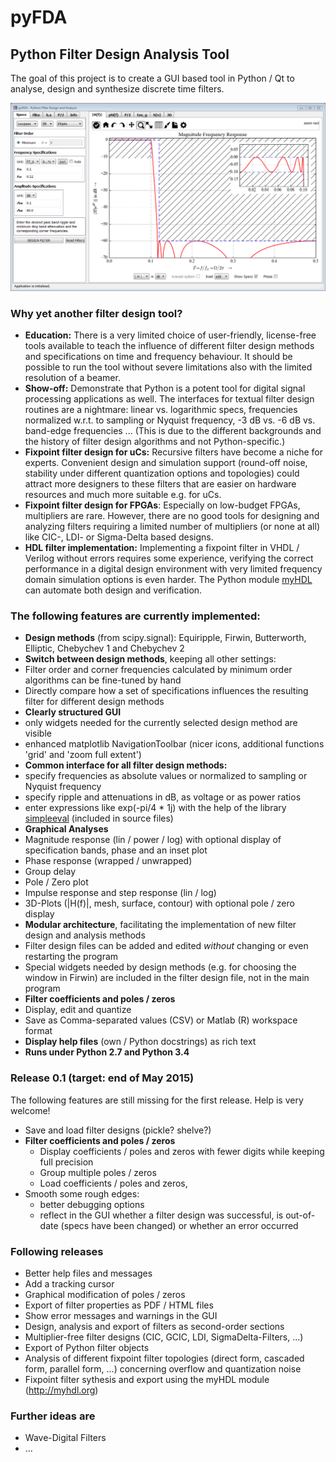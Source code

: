 pyFDA
======
## Python Filter Design Analysis Tool

The goal of this project is to create a GUI based tool in Python / Qt to analyse, design and synthesize discrete time filters. 

![Screenshot](images/pyFDA_screenshot_3.PNG)

### Why yet another filter design tool?
* **Education:** There is a very limited choice of user-friendly, license-free tools available to teach the influence of different filter design methods and specifications on time and frequency behaviour. It should be possible to run the tool without severe limitations also with the limited resolution of a beamer.
* **Show-off:** Demonstrate that Python is a potent tool for digital signal processing applications as well. The interfaces for textual filter design routines are a nightmare: linear vs. logarithmic specs, frequencies normalized w.r.t. to sampling or Nyquist frequency, -3 dB vs. -6 dB vs. band-edge frequencies ... (This is due to the different backgrounds and the history of filter design algorithms and not Python-specific.)
* **Fixpoint filter design for uCs:** Recursive filters have become a niche for experts. Convenient design and simulation support (round-off noise, stability under different quantization options and topologies) could attract more designers to these filters that are easier on hardware resources and much more suitable e.g. for uCs.
* **Fixpoint filter design for FPGAs**: Especially on low-budget FPGAs, multipliers are rare. However, there are no good tools for designing and analyzing filters requiring a limited number of multipliers (or none at all) like CIC-, LDI- or Sigma-Delta based designs.
* **HDL filter implementation:** Implementing a fixpoint filter in VHDL / Verilog without errors requires some experience, verifying the correct performance in a digital design environment with very limited frequency domain simulation options is even harder. The Python module [myHDL](http://myhdl.org) can automate both design and verification.


### The following features are currently implemented:

* **Design methods** (from scipy.signal): Equiripple, Firwin, Butterworth, Elliptic, Chebychev 1 and Chebychev 2 
* **Switch between design methods**, keeping all other settings:
 * Filter order and corner frequencies calculated by minimum order algorithms can be fine-tuned by hand
 * Directly compare how a set of specifications influences the resulting filter for different design methods
* **Clearly structured GUI**
 * only widgets needed for the currently selected design method are visible
 * enhanced matplotlib NavigationToolbar (nicer icons, additional functions 'grid' and 'zoom full extent')
* **Common interface for all filter design methods:**
 * specify frequencies as absolute values or normalized to sampling or Nyquist frequency
 * specify ripple and attenuations in dB, as voltage or as power ratios
 * enter expressions like exp(-pi/4 * 1j) with the help of the library [simpleeval](https://pypi.python.org/pypi/simpleeval) (included in source files)
* **Graphical Analyses**
 * Magnitude response (lin / power / log) with optional display of specification bands, phase and an inset plot
 * Phase response (wrapped / unwrapped)
 * Group delay
 * Pole / Zero plot
 * Impulse response and step response (lin / log)
 * 3D-Plots (|H(f)|, mesh, surface, contour) with optional pole / zero display
* **Modular architecture**, facilitating the implementation of new filter design and analysis methods
 * Filter design files can be added and edited *without* changing or even restarting the program
 * Special widgets needed by design methods (e.g. for choosing the window in Firwin) are included in the filter design file, not in the main program
* **Filter coefficients and poles / zeros**
 * Display, edit and quantize 
 * Save as Comma-separated values (CSV) or Matlab (R) workspace format
* **Display help files** (own / Python docstrings) as rich text
* **Runs under Python 2.7 and Python 3.4** 

### Release 0.1 (target: end of May 2015)

The following features are still missing for the first release. Help is very welcome!
* Save and load filter designs (pickle? shelve?)
* **Filter coefficients and poles / zeros**
  * Display coefficients / poles and zeros with fewer digits while keeping full precision
  * Group multiple poles / zeros
  * Load coefficients / poles and zeros, 
* Smooth some rough edges:
  * better debugging options
  * reflect in the GUI whether a filter design was successful, is out-of-date (specs have been changed) or whether an error occurred

### Following releases
* Better help files and messages
* Add a tracking cursor
* Graphical modification of poles / zeros
* Export of filter properties as PDF / HTML files
* Show error messages and warnings in the GUI
* Design, analysis and export of filters as second-order sections
* Multiplier-free filter designs (CIC, GCIC, LDI, SigmaDelta-Filters, ...)
* Export of Python filter objects
* Analysis of different fixpoint filter topologies (direct form, cascaded form, parallel form, ...) concerning overflow and quantization noise
* Fixpoint filter sythesis and export using the myHDL module (<http://myhdl.org>)

### Further ideas are
* Wave-Digital Filters
* ...

